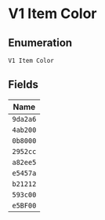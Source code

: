 
# V1 Item Color

## Enumeration

`V1 Item Color`

## Fields

| Name |
|  --- |
| `9da2a6` |
| `4ab200` |
| `0b8000` |
| `2952cc` |
| `a82ee5` |
| `e5457a` |
| `b21212` |
| `593c00` |
| `e5BF00` |

